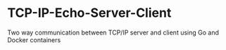 # TCP-IP-Echo-Server-Client
Two way communication between TCP/IP server and client using Go and Docker containers
